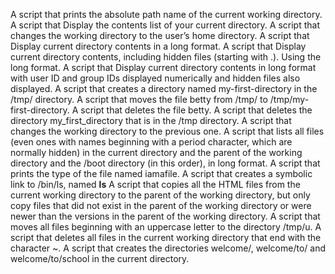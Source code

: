 A script that prints the absolute path name of the current working directory.
A script that Display the contents list of your current directory.
A script that changes the working directory to the user’s home directory.
A script that Display current directory contents in a long format.
A script that Display current directory contents, including hidden files (starting with .). Using the long format.
A script that Display current directory contents in long format with user ID and group IDs displayed numerically and hidden files also displayed.
A script that creates a directory named my-first-directory in the /tmp/ directory.
A script that moves the file betty from /tmp/ to /tmp/my-first-directory.
A script that deletes the file betty.
A script that deletes the directory my_first_directory that is in the /tmp directory.
A script that changes the working directory to the previous one.
A script that lists all files (even ones with names beginning with a period character, which are normally hidden) in the current directory and the parent of the working directory and the /boot directory (in this order), in long format.
A script that prints the type of the file named iamafile.
A script that creates a symbolic link to /bin/ls, named __ls__
A script that copies all the HTML files from the current working directory to the parent of the working directory, but only copy files that did not exist in the parent of the working directory or were newer than the versions in the parent of the working directory.
A script that moves all files beginning with an uppercase letter to the directory /tmp/u.
A script that deletes all files in the current working directory that end with the character ~.
A script that creates the directories welcome/, welcome/to/ and welcome/to/school in the current directory.
